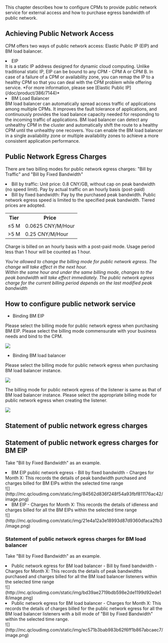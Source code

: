 This chapter describes how to configure CPMs to provide public network service for external access and how to purchase egress bandwidth of public network.

## Achieving Public Network Access
CPM offers two ways of public network access: Elastic Public IP (EIP) and BM load balancer.</br>

<li>EIP</li> 
It is a static IP address designed for dynamic cloud computing. Unlike traditional static IP, EIP can be bound to any CPM - CPM A or CPM B. In case of a failure of a CPM or availability zone, you can remap the IP to a healthy CPM so that you can deal with the CPM problem while offering service.  
*For more information, please see [Elastic Public IP](/doc/product/386/7144)*

<li>BM Load Balancer</li> 
BM load balancer can automatically spread access traffic of applications among multiple CPMs. It improves the fault tolerance of applications, and continuously provides the load balance capacity needed for responding to the incoming traffic of applications. BM load balancer can detect any unhealthy CPM in the cluster and automatically shift the route to a healthy CPM until the unhealthy one recovers. You can enable the BM load balancer in a single availability zone or multiple availability zones to achieve a more consistent application performance.

## Public Network Egress Charges
There are two billing modes for public network egress charges: "Bill by Traffic" and "Bill by Fixed Bandwidth"
<li>Bill by traffic: Unit price: 0.8 CNY/GB, without cap on peak bandwidth (no speed limit). Pay by actual traffic on an hourly basis (post-paid) </li>
<li>Bill by fixed bandwidth: Pay by the purchased peak bandwidth. Public network egress speed is limited to the specified peak bandwidth. Tiered prices are adopted.</li>
<table>
<tr>
<th>Tier</th>
<th>Price</th>
</tr>
<tr>
<td>≤5 M</td>
<td>0.0625 CNY/M/Hour</td>
</tr>
<tr>
<td>>5 M</td>
<td>0.25 CNY/M/Hour</td>
</tr>
</table>
Charge is billed on an hourly basis with a post-paid mode. Usage period less than 1 hour will be counted as 1 hour.</br>

*You're allowed to change the billing mode for public network egress. The change will take effect in the next hour.</br>*
*Within the same hour and under the same billing mode, changes to the peak bandwidth will take effect immediately. The public network egress charge for the current billing period depends on the last modified peak bandwidth*

## How to configure public network service

- Binding BM EIP

Please select the billing mode for public network egress when purchasing BM EIP. Please select the billing mode commensurate with your business needs and bind to the CPM.

![](http://mc.qcloudimg.com/static/img/f99e8be2dbb895a8e0cbdc53942c15a4/image.png)


- Binding BM load balancer

Please select the billing mode for public network egress when purchasing BM load balancer instance.

![](http://mc.qcloudimg.com/static/img/fad1dd8905c67a727bdec95a4ffc712b/image.png)

The billing mode for public network egress of the listener is same as that of BM load balancer instance. Please select the appropriate billing mode for public network egress when creating the listener.

![](http://mc.qcloudimg.com/static/img/e109f9d8503abf2b034cc50037238f4a/image.png)

## Statement of public network egress charges

## Statement of public network egress charges for BM EIP

Take "Bill by Fixed Bandwidth" as an example.

<li>BM EIP public network egress - Bill by fixed bandwidth - Charges for Month X: This records the details of peak bandwidth purchased and charges billed for BM EIPs within the selected time range</li>
![](http://mc.qcloudimg.com/static/img/84562d836f248f54a93fbf811176ac42/image.png)

<li>BM EIP - Charges for Month X: This records the details of idleness and charges billed for all the BM EIPs within the selected time range</li>
![](http://mc.qcloudimg.com/static/img/21e4a12a3e18993d87d9360dfaca2fb3/image.png)

### Statement of public network egress charges for BM load balancer

Take "Bill by Fixed Bandwidth" as an example.

<li>Public network egress for BM load balancer - Bill by fixed bandwidth - Charges for Month X: This records the details of peak bandwidths purchased and charges billed for all the BM load balancer listeners within the selected time range</li>
![](http://mc.qcloudimg.com/static/img/bd39ae2719bdb598e2de1199d92ede18/image.png)

<li>Public network egress for BM load balancer - Charges for Month X: This records the details of charges billed for the public network egress for all the BM load balancer listeners with a bill mode of "Bill by Fixed Bandwidth" within the selected time range.</li>
![](http://mc.qcloudimg.com/static/img/ec571b3bab983b62f6ff1b867abcaec7/image.png)


